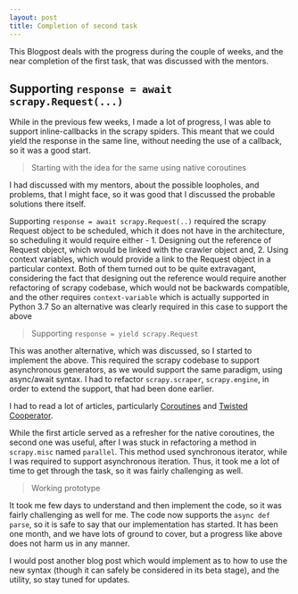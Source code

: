 ```yaml
---
layout: post
title: Completion of second task
---
```

This Blogpost deals with the progress during the couple of weeks, and the near completion of the first task, that was discussed with the mentors.

## Supporting `response = await scrapy.Request(...)`

While in the previous few weeks, I made a lot of progress, I was able to support inline-callbacks in the scrapy spiders. This meant that we could yield the response in the same line, without needing the use of a callback, so it was a good start.

> Starting with the idea for the same using native coroutines

I had discussed with my mentors, about the possible loopholes, and problems, that I might face, so it was good that I discussed the probable solutions there itself.

Supporting `response = await scrapy.Request(..)` required the scrapy Request object to be scheduled, which it does not have in the architecture, so scheduling it would require either - 1. Designing out the reference of Request object, which would be linked with the crawler object and, 2. Using context variables, which would provide a link to the Request object in a particular context.
Both of them turned out to be quite extravagant, considering the fact that designing out the reference would require another refactoring of scrapy codebase, which would not be backwards compatible, and the other requires `context-variable` which is actually supported in Python 3.7
So an alternative was clearly required in this case to support the above

> Supporting `response = yield scrapy.Request`

This was another alternative, which was discussed, so I started to implement the above.
This required the scrapy codebase to support asynchronous generators, as we would support the same paradigm, using async/await syntax. I had to refactor `scrapy.scraper`, `scrapy.engine`, in order to extend the support, that had been done earlier.

I had to read a lot of articles, particularly [Coroutines](https://mdk.fr/blog/python-coroutines-with-async-and-await.html) and [Twisted Cooperator](https://jcalderone.livejournal.com/24285.html).

While the first article served as a refresher for the native coroutines, the second one was useful, after I was stuck in refactoring a method in `scrapy.misc` named `parallel`. This method used synchronous iterator, while I was required to support asynchronous iteration. Thus, it took me a lot of time to get through the task, so it was fairly challenging as well.

> Working prototype

It took me few days to understand and then implement the code, so it was fairly challenging as well for me. The code now supports the `async def parse`, so it is safe to say that our implementation has started. It has been one month, and we have lots of ground to cover, but a progress like above does not harm us in any manner.

I would post another blog post which would implement as to how to use the new syntax (though it can safely be considered in its beta stage), and the utility, so stay tuned for updates.